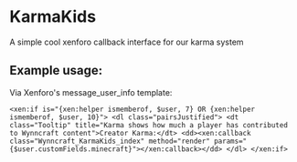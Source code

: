 # KarmaKids
A simple cool xenforo callback interface for our karma system

## Example usage:
Via Xenforo's message_user_info template:

``
				<xen:if is="{xen:helper ismemberof, $user, 7} OR {xen:helper ismemberof, $user, 10}">
	                            <dl class="pairsJustified">
	                                <dt class="Tooltip" title="Karma shows how much a player has contributed to Wynncraft content">Creator Karma:</dt>
	                                <dd><xen:callback class="Wynncraft_KarmaKids_index" method="render" params="{$user.customFields.minecraft}"></xen:callback></dd>
	                            </dl>
	                        </xen:if>
``

